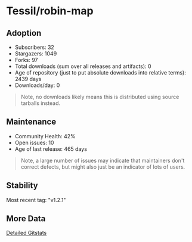 # Tessil/robin-map

## Adoption

- Subscribers: 32
- Stargazers: 1049
- Forks: 97
- Total downloads (sum over all releases and artifacts): 0
- Age of repository (just to put absolute downloads into relative terms): 2439 days
- Downloads/day: 0

> Note, no downloads likely means this is distributed using source tarballs instead.

## Maintenance

- Community Health: 42%
- Open issues: 10
- Age of last release: 465 days

> Note, a large number of issues may indicate that maintainers don't correct defects, but might also
> just be an indicator of lots of users.

## Stability

Most recent tag: "v1.2.1"

## More Data

[Detailed Gitstats](/bazel-catalog/gitstats/Tessil/robin-map)

